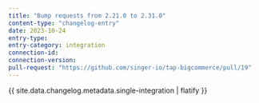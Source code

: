 ```yaml
---
title: "Bump requests from 2.21.0 to 2.31.0"
content-type: "changelog-entry"
date: 2023-10-24
entry-type: 
entry-category: integration
connection-id: 
connection-version: 
pull-request: "https://github.com/singer-io/tap-bigcommerce/pull/19"
---
```

{{ site.data.changelog.metadata.single-integration | flatify }}